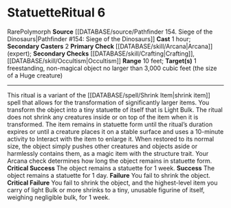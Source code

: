 ﻿---
heighten_level: '6'
id: '24'
level: '6'
name: Statuette
primary_check: '[[DATABASE/skill/Arcana|Arcana]] (expert)'
range: 10 feet
rarity: Rare
secondary_casters: '2'
secondary_check: '[[DATABASE/skill/Crafting|Crafting]] , [[DATABASE/skill/Occultism|Occultism]]'
source: '[[DATABASE/source/Pathfinder 154. Siege of the Dinosaurs|Pathfinder #154:
  Siege of the Dinosaurs]]'
target: 1 freestanding, non-magical object no larger than 3,000 cubic feet (the size
  of a Huge creature)
trait:
- '[[DATABASE/trait/Polymorph|Polymorph]]'
- '[[DATABASE/trait/Rare|Rare]]'
type: Ritual

---
# Statuette<span class="item-type">Ritual 6</span>

<span class="trait-rare item-trait">Rare</span><span class="item-trait">Polymorph</span>
**Source** [[DATABASE/source/Pathfinder 154. Siege of the Dinosaurs|Pathfinder #154: Siege of the Dinosaurs]]
**Cast** 1 hour; **Secondary Casters** 2
**Primary Check** [[DATABASE/skill/Arcana|Arcana]] (expert); **Secondary Checks** [[DATABASE/skill/Crafting|Crafting]], [[DATABASE/skill/Occultism|Occultism]]
**Range** 10 feet; **Target(s)** 1 freestanding, non-magical object no larger than 3,000 cubic feet (the size of a Huge creature)

---
This ritual is a variant of the [[DATABASE/spell/Shrink Item|shrink item]] spell that allows for the transformation of significantly larger items. You transform the object into a tiny statuette of itself that is Light Bulk. The ritual does not shrink any creatures inside or on top of the item when it is transformed. The item remains in statuette form until the ritual’s duration expires or until a creature places it on a stable surface and uses a 10-minute activity to Interact with the item to enlarge it. When restored to its normal size, the object simply pushes other creatures and objects aside or harmlessly contains them, as a magic item with the structure trait.
 Your Arcana check determines how long the object remains in statuette form.
**Critical Success** The object remains a statuette for 1 week.
**Success** The object remains a statuette for 1 day.
**Failure** You fail to shrink the object.
**Critical Failure** You fail to shrink the object, and the highest-level item you carry of light Bulk or more shrinks to a tiny, unusable figurine of itself, weighing negligible bulk, for 1 week.